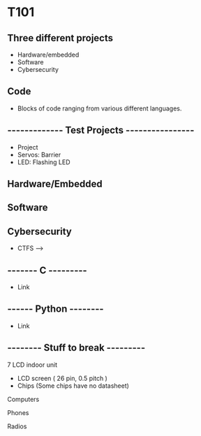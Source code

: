 # T101

## Three different projects
- Hardware/embedded
- Software
- Cybersecurity

## Code
- Blocks of code ranging from various different languages.

## ------------- Test Projects ----------------
- Project
- Servos: Barrier
- LED: Flashing LED

## Hardware/Embedded

## Software

## Cybersecurity
- CTFS -->


## ------- C ---------
- Link

## ------ Python --------
- Link

## -------- Stuff to break ---------
7 LCD indoor unit 
- LCD screen ( 26 pin, 0.5 pitch )
- Chips (Some chips have no datasheet)


Computers

Phones

Radios
